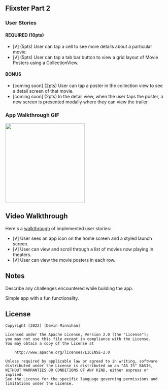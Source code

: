 ## Flixster Part 2

### User Stories

#### REQUIRED (10pts)
- [√] (5pts) User can tap a cell to see more details about a particular movie.
- [√] (5pts) User can tap a tab bar button to view a grid layout of Movie Posters using a CollectionView.

#### BONUS
- [coming soon] (2pts) User can tap a poster in the collection view to see a detail screen of that movie.
- [coming soon] (2pts) In the detail view, when the user taps the poster, a new screen is presented modally where they can view the trailer.

### App Walkthrough GIF

<img src="https://giphy.com/gifs/VpTYN03Xbpfomq4OQ0/" width=250><br>

## Video Walkthrough

Here's a <a href="[https://giphy.com/gifs/OtwmfaoHiWEmMhgYax/fullscreen](https://giphy.com/gifs/VpTYN03Xbpfomq4OQ0/fullscreen)"
target="_blank">
walkthrough</a> of implemented user stories:

- [√] User sees an app icon on the home screen and a styled launch screen.
- [√] User can view and scroll through a list of movies now playing in theaters.
- [√] User can view the movie posters in each row.

## Notes

Describe any challenges encountered while building the app.

Simple app with a fun functionality.

## License

    Copyright [2022] [Devin Minnihan]

    Licensed under the Apache License, Version 2.0 (the "License");
    you may not use this file except in compliance with the License.
    You may obtain a copy of the License at

        http://www.apache.org/licenses/LICENSE-2.0

    Unless required by applicable law or agreed to in writing, software
    distributed under the License is distributed on an "AS IS" BASIS,
    WITHOUT WARRANTIES OR CONDITIONS OF ANY KIND, either express or implied.
    See the License for the specific language governing permissions and
    limitations under the License.
